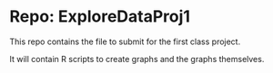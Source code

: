 # Repo: ExploreDataProj1
This repo contains the file to submit for the first class project.

It will contain R scripts to create graphs and the graphs themselves.
